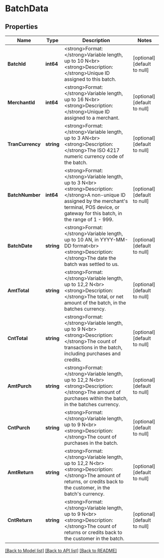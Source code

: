 # BatchData

## Properties
Name | Type | Description | Notes
------------ | ------------- | ------------- | -------------
**BatchId** | **int64** | &lt;strong&gt;Format: &lt;/strong&gt;Variable length, up to 10 N&lt;br&gt;&lt;strong&gt;Description: &lt;/strong&gt;Unique ID assigned to this batch. | [optional] [default to null]
**MerchantId** | **int64** | &lt;strong&gt;Format: &lt;/strong&gt;Variable length, up to 16 N&lt;br&gt;&lt;strong&gt;Description: &lt;/strong&gt;Unique ID assigned to a merchant. | [optional] [default to null]
**TranCurrency** | **string** | &lt;strong&gt;Format: &lt;/strong&gt;Variable length, up to 3 AN&lt;br&gt;&lt;strong&gt;Description: &lt;/strong&gt;The ISO 4217 numeric currency code of the batch. | [optional] [default to null]
**BatchNumber** | **int64** | &lt;strong&gt;Format: &lt;/strong&gt;Variable length, up to 3 N&lt;br&gt;&lt;strong&gt;Description: &lt;/strong&gt;A non-unique ID assigned by the merchant&#x27;s terminal, POS device, or gateway for this batch, in the range of 1 - 999. | [optional] [default to null]
**BatchDate** | **string** | &lt;strong&gt;Format: &lt;/strong&gt;Variable length, up to 10 AN, in YYYY-MM-DD format&lt;br&gt;&lt;strong&gt;Description: &lt;/strong&gt;The date the batch was settled to us. | [optional] [default to null]
**AmtTotal** | **string** | &lt;strong&gt;Format: &lt;/strong&gt;Variable length, up to 12,2 N&lt;br&gt;&lt;strong&gt;Description: &lt;/strong&gt;The total, or net amount of the batch, in the batches currency. | [optional] [default to null]
**CntTotal** | **string** | &lt;strong&gt;Format: &lt;/strong&gt;Variable length, up to 9 N&lt;br&gt;&lt;strong&gt;Description: &lt;/strong&gt;The count of transactions in the batch, including purchases and credits. | [optional] [default to null]
**AmtPurch** | **string** | &lt;strong&gt;Format: &lt;/strong&gt;Variable length, up to 12,2 N&lt;br&gt;&lt;strong&gt;Description: &lt;/strong&gt;The amount of purchases within the batch, in the batches currency. | [optional] [default to null]
**CntPurch** | **string** | &lt;strong&gt;Format: &lt;/strong&gt;Variable length, up to 9 N&lt;br&gt;&lt;strong&gt;Description: &lt;/strong&gt;The count of purchases in the batch. | [optional] [default to null]
**AmtReturn** | **string** | &lt;strong&gt;Format: &lt;/strong&gt;Variable length, up to 12,2 N&lt;br&gt;&lt;strong&gt;Description: &lt;/strong&gt;The amount of returns, or credits back to the customer, in the batch&#x27;s currency. | [optional] [default to null]
**CntReturn** | **string** | &lt;strong&gt;Format: &lt;/strong&gt;Variable length, up to 9 N&lt;br&gt;&lt;strong&gt;Description: &lt;/strong&gt;The count of returns or credits back to the customer in the batch. | [optional] [default to null]

[[Back to Model list]](../README.md#documentation-for-models) [[Back to API list]](../README.md#documentation-for-api-endpoints) [[Back to README]](../README.md)

